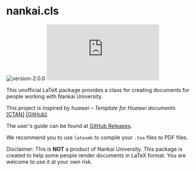# nankai.cls

![version-2.0.0](https://img.shields.io/badge/version-2.0.0-blue)
![GitHub License](https://img.shields.io/github/license/alumik/nankai.cls)

This unofficial LaTeX package provides a class for creating documents for people working with Nankai University.

This project is inspired by *huawei – Template for Huawei documents* [[CTAN]](https://ctan.org/pkg/huawei) [[GitHub]](https://github.com/yegor256/huawei.cls).

The user's guide can be found at [GitHub Releases](https://github.com/alumik/nankai.cls/releases).

We recommend you to use `latexmk` to compile your `.tex` files to PDF files.

Disclaimer: This is **NOT** a product of Nankai University. This package is created to help some people render documents in LaTeX format. You are welcome to use it at your own risk.
